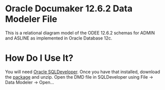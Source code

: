 # Oracle Documaker 12.6.2 Data Modeler File
This is a relational diagram model of the ODEE 12.6.2 schemas for ADMIN and ASLINE as implemented in Oracle Database 12c.

# How Do I Use It?
You will need [Oracle SQLDeveloper](https://www.oracle.com/technetwork/developer-tools/sql-developer/downloads/index.html). Once you have that installed, download the [package](https://raw.githubusercontent.com/calittle/documaker/master/erd-1262/ODEE_1262_DMD.zip) and unzip. Open the DMD file in SQLDeveloper using File -> Data Modeler -> Open...

